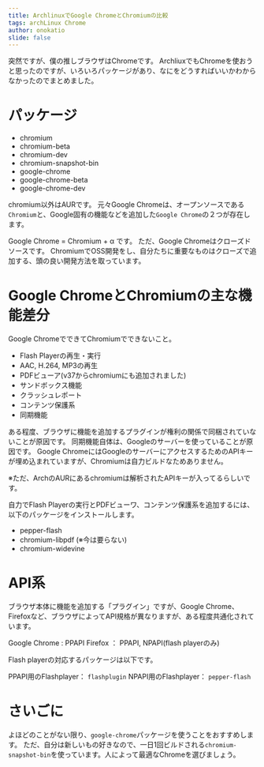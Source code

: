 ```yaml
---
title: ArchlinuxでGoogle ChromeとChromiumの比較
tags: archLinux Chrome
author: onokatio
slide: false
---
```

突然ですが、僕の推しブラウザはChromeです。
ArchliuxでもChromeを使おうと思ったのですが、いろいろパッケージがあり、なにをどうすればいいかわからなかったのでまとめました。

# パッケージ

- chromium
- chromium-beta
- chromium-dev
- chromium-snapshot-bin
- google-chrome
- google-chrome-beta
- google-chrome-dev

chromium以外はAURです。
元々Google Chromeは、オープンソースである`Chromium`と、Google固有の機能などを追加した`Google Chrome`の２つが存在します。

Google Chrome = Chromium + α です。
ただ、Google Chromeはクローズドソースです。
ChromiumでOSS開発をし、自分たちに重要なものはクローズで追加する、頭の良い開発方法を取っています。

# Google ChromeとChromiumの主な機能差分

Google ChromeでできてChromiumでできないこと。

- Flash Playerの再生・実行
- AAC, H.264, MP3の再生
- PDFビューア(v37からchromiumにも追加されました)
- サンドボックス機能
- クラッシュレポート
- コンテンツ保護系
- 同期機能

ある程度、ブラウザに機能を追加するプラグインが権利の関係で同梱されていないことが原因です。
同期機能自体は、Googleのサーバーを使っていることが原因です。
Google ChromeにはGoogleのサーバーにアクセスするためのAPIキーが埋め込まれていますが、Chromiumは自力ビルドなためありません。

※ただ、ArchのAURにあるchromiumは解析されたAPIキーが入ってるらしいです。

自力でFlash Playerの実行とPDFビューワ、コンテンツ保護系を追加するには、以下のパッケージをインストールします。

- pepper-flash 
- chromium-libpdf (※今は要らない)
- chromium-widevine

# API系

ブラウザ本体に機能を追加する「プラグイン」ですが、Google Chrome、Firefoxなど、ブラウザによってAPI規格が異なりますが、ある程度共通化されています。

Google Chrome : PPAPI
Firefox ： PPAPI, NPAPI(flash playerのみ)

Flash playerの対応するパッケージは以下です。

PPAPI用のFlashplayer： `flashplugin`
NPAPI用のFlashplayer： `pepper-flash`

# さいごに

よほどのことがない限り、`google-chrome`パッケージを使うことをおすすめします。
ただ、自分は新しいもの好きなので、一日1回ビルドされる`chromium-snapshot-bin`を使っています。人によって最適なChromeを選びましょう。

